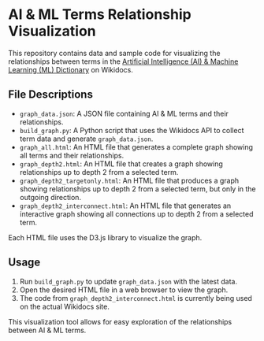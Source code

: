 # AI & ML Terms Relationship Visualization

This repository contains data and sample code for visualizing the relationships between terms in the [Artificial Intelligence (AI) & Machine Learning (ML) Dictionary](https://wikidocs.net/book/5942) on Wikidocs.

## File Descriptions

- `graph_data.json`: A JSON file containing AI & ML terms and their relationships.
- `build_graph.py`: A Python script that uses the Wikidocs API to collect term data and generate `graph_data.json`.
- `graph_all.html`: An HTML file that generates a complete graph showing all terms and their relationships.
- `graph_depth2.html`: An HTML file that creates a graph showing relationships up to depth 2 from a selected term.
- `graph_depth2_targetonly.html`: An HTML file that produces a graph showing relationships up to depth 2 from a selected term, but only in the outgoing direction.
- `graph_depth2_interconnect.html`: An HTML file that generates an interactive graph showing all connections up to depth 2 from a selected term.

Each HTML file uses the D3.js library to visualize the graph.

## Usage

1. Run `build_graph.py` to update `graph_data.json` with the latest data.
2. Open the desired HTML file in a web browser to view the graph.
3. The code from `graph_depth2_interconnect.html` is currently being used on the actual Wikidocs site.

This visualization tool allows for easy exploration of the relationships between AI & ML terms.

